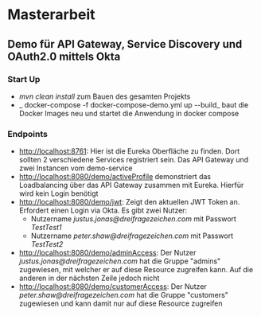 # Masterarbeit

## Demo für API Gateway, Service Discovery und OAuth2.0 mittels Okta

### Start Up
* _mvn clean install_ zum Bauen des gesamten Projekts
* _ docker-compose -f docker-compose-demo.yml up --build_ baut die Docker Images neu und startet die Anwendung in docker compose

### Endpoints
* [http://localhost:8761](): Hier ist die Eureka Oberfläche zu finden. Dort sollten 2 verschiedene Services registriert sein. Das API Gateway und zwei Instancen vom demo-service
* [http://localhost:8080/demo/activeProfile]() demonstriert das Loadbalancing über das API Gateway zusammen mit Eureka. Hierfür wird kein Login benötigt
* [http://localhost:8080/demo/jwt](): Zeigt den aktuellen JWT Token an. Erfordert einen Login via Okta. Es gibt zwei Nutzer:
    * Nutzername _justus.jonas@dreifragezeichen.com_ mit Passwort _TestTest1_
    * Nutzername _peter.shaw@dreifragezeichen.com_ mit Passwort _TestTest2_
* [http://localhost:8080/demo/adminAccess](): Der Nutzer _justus.jonas@dreifragezeichen.com_ hat die Gruppe "admins" zugewiesen, mit welcher er auf diese Resource zugreifen kann. Auf die anderen in der nächsten Zeile jedoch nicht 
* [http://localhost:8080/demo/customerAccess](): Der Nutzer _peter.shaw@dreifragezeichen.com_ hat die Gruppe "customers" zugewiesen und kann damit nur auf diese Resource zugreifen 
